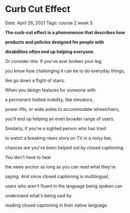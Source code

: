 # Curb Cut Effect

Date: April 26, 2021
Tags: course 2 week 3

**The curb-cut effect is a phenomenon that describes how**

**products and policies designed for people with**

**disabilities often end up helping everyone.**

Or consider this: If you've ever broken your leg,

you know how challenging it can be to do everyday things,

like go down a flight of stairs.

When you design features for someone with

a permanent limited mobility, like elevators,

power lifts, or wide aisles to accommodate wheelchairs,

you'll end up helping an even broader range of users.

Similarly, if you're a sighted person who has tried

to watch a breaking news story on TV in a noisy bar,

chances are you've been helped out by closed captioning.

You don't have to hear

the news anchor as long as you can read what they're

saying. And since closed captioning is multilingual,

users who aren't fluent in the language being spoken can

understand what's being said by

reading closed captioning in their native language.
